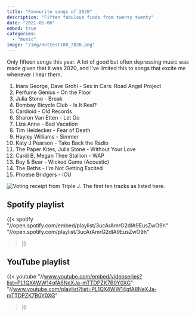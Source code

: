 ```yaml
---
title: "Favourite songs of 2020"
description: "Fiften fabulous finds from twenty twenty"
date: "2021-01-06"
embed: true
categories: 
  - "music"
image: "/img/Hottest100_2020.png"
---
```


Only fifteen songs this year. A lot of good but often depressing music was made given that it was 2020, and I've limited this to songs that excite me whenever I hear them.

1. Inara George, Dave Grohl - Sex in Cars: Road Angel Project
2. Perfume Genius - On the Floor
3. Julia Stone - Break
4. Bombay Bicycle Club - Is It Real?
5. Cardioid - Old Records
6. Sharon Van Etten - Let Go
7. Liza Anne - Bad Vacation
8. Tim Heidecker - Fear of Death
9. Hayley Williams - Simmer
10. Katy J Pearson - Take Back the Radio
11. The Paper Kites, Julia Stone - Without Your Love
12. Cardi B, Megan Thee Stallion - WAP
13. Boy & Bear - Wicked Game (Acoustic)
14. The Beths - I'm Not Getting Excited
15. Phoebe Bridgers - ICU

![Voting receipt from Triple J. The first ten tracks as listed here.](/img/Hottest100_2020.png "Matt's votes from the 2020 Hottest 100")

## Spotify playlist
{{< spotify
  "//open.spotify.com/embed/playlist/3ucArAmrG2dlA9EusZwO9h"
  "//open.spotify.com/playlist/3ucArAmrG2dlA9EusZwO9h"
>}}

## YouTube playlist
{{< youtube
  "//www.youtube.com/embed/videoseries?list=PL1QX4WW14gfA8NeXJa-mTTDPZK7B0Y0XG"
  "//www.youtube.com/playlist?list=PL1QX4WW14gfA8NeXJa-mTTDPZK7B0Y0XG"
>}}

